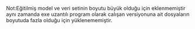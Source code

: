 Not:Eğitilmiş model ve veri setinin boyutu büyük olduğu için eklenmemiştir aynı zamanda exe uzantılı program olarak calışan versiyonuna ait dosyaların boyutuda fazla olduğu için yüklenememiştir.
